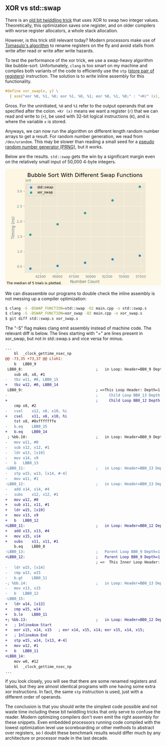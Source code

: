 ## XOR vs std::swap

There is an [old bit twiddling trick](https://en.wikipedia.org/wiki/XOR_swap_algorithm) that uses XOR to swap two integer values. Theoretically, this optimization saves one register, and on older compilers with worse register allocators, a whole stack allocation.

However, is this trick still relevant today? Modern processors make use of [Tomasulo's algorithm](https://en.wikipedia.org/wiki/Tomasulo%27s_algorithm) to rename registers on the fly and avoid stalls from write after read or write after write hazards.

To test the performance of the xor trick, we use a swap-heavy algorithm like bubble-sort. Unfortunately, `clang` is too smart on my machine and compiles both variants of the code to efficiently use the `stp` ([store pair of registers](https://developer.arm.com/documentation/ddi0602/2024-03/Base-Instructions/STP--Store-Pair-of-Registers-)) instruction. The solution is to write inline assembly for this functionality.

```C
#define xor_swap(x, y) \
  { asm("eor %0, %1, %0; eor %1, %0, %1; eor %0, %1, %0;" : "+Kr" (x), "+Kr" (y)); }
```

Gross. For the uninitiated, `%0` and `%1` refer to the output operands that are specified after the colon. `+Kr (x)` means we want a register (`r`) that we can read and write to (`+`), be used with 32-bit logical instructions (`K`), and is where the variable `x` is stored.

Anyways, we can now run the algorithm on different length random number arrays to get a result. For random number generation, we read from `/dev/urandom`. This may be slower than reading a small seed for a [pseudo random number generator (PRNG)](https://en.wikipedia.org/wiki/Pseudorandom_number_generator), but it works.

Below are the results. `std::swap` gets the win by a significant margin even on the relatively small input of 50,000 4-byte integers.

<p align="center">
  <img src="https://github.com/vladov3000/xor_vs_std_swap/blob/master/Result.png" />
</p>

We can disassemble our programs to double check the inline assembly is not messing up a compiler optimization:

```bash
$ clang -S -DSWAP_FUNCTION=std::swap -O2 main.cpp -o std::swap.s
$ clang -S -DSWAP_FUNCTION=xor_swap -O2 main.cpp -o xor_swap.s
$ git diff std::swap.s xor_swap.s
```

The "-S" flag makes clang emit assembly instead of machine code. The relevant diff is below. The lines starting with "+" are lines present in xor_swap, but not in std::swap.s and vice versa for minus.

```diff
...
 	bl	_clock_gettime_nsec_np
@@ -73,35 +73,37 @@ Lloh1:
 	b	LBB0_9
 LBB0_8:                                 ;   in Loop: Header=BB0_9 Depth=1
 	sub	x8, x8, #1
-	tbz	w11, #0, LBB0_15
+	tbz	w12, #0, LBB0_14
 LBB0_9:                                 ; =>This Loop Header: Depth=1
-                                        ;     Child Loop BB0_13 Depth 2
+                                        ;     Child Loop BB0_12 Depth 2
 	cmp	x8, #2
-	csel	x12, x8, x10, hi
+	csel	x11, x8, x10, hi
 	tst	x8, #0xfffffffe
-	b.eq	LBB0_15
+	b.eq	LBB0_14
 ; %bb.10:                               ;   in Loop: Header=BB0_9 Depth=1
-	mov	w11, #0
-	sub	x12, x12, #1
-	ldr	w13, [x19]
-	mov	x14, x9
-	b	LBB0_13
-LBB0_11:                                ;   in Loop: Header=BB0_13 Depth=2
-	stp	w15, w13, [x14, #-4]
-	mov	w11, #1
-LBB0_12:                                ;   in Loop: Header=BB0_13 Depth=2
-	add	x14, x14, #4
-	subs	x12, x12, #1
+	mov	w12, #0
+	sub	x11, x11, #1
+	ldr	w15, [x19]
+	mov	x13, x9
+	b	LBB0_12
+LBB0_11:                                ;   in Loop: Header=BB0_12 Depth=2
+	add	x13, x13, #4
+	mov	x15, x14
+	subs	x11, x11, #1
 	b.eq	LBB0_8
-LBB0_13:                                ;   Parent Loop BB0_9 Depth=1
+LBB0_12:                                ;   Parent Loop BB0_9 Depth=1
                                         ; =>  This Inner Loop Header: Depth=2
-	ldr	w15, [x14]
-	cmp	w13, w15
-	b.gt	LBB0_11
-; %bb.14:                               ;   in Loop: Header=BB0_13 Depth=2
-	mov	x13, x15
-	b	LBB0_12
-LBB0_15:
+	ldr	w14, [x13]
+	cmp	w15, w14
+	b.le	LBB0_11
+; %bb.13:                               ;   in Loop: Header=BB0_12 Depth=2
+	; InlineAsm Start
+	eor	x15, x14, x15	; eor x14, x15, x14; eor x15, x14, x15;
+	; InlineAsm End
+	stp	w15, w14, [x13, #-4]
+	mov	w12, #1
+	b	LBB0_11
+LBB0_14:
 	mov	w0, #12
 	bl	_clock_gettime_nsec_np
...
```

If you look closely, you will see that there are some renamed registers and labels, but they are almost identical programs with one having some extra xor instructions. In fact, the same `stp` instruction is used, just with a different order of operands.

The conclusion is that you should write the simplest code possible and not waste time including these bit twiddling tricks that only serve to confuse the reader. Modern optimizing compilers don't even emit the right assembly for these snippets. Even embedded processors running code compiled with the lowest optimization level use scoreboarding or other methods to abstract over registers, so I doubt these benchmark results would differ much by any architecture or processor made in the last decade.
